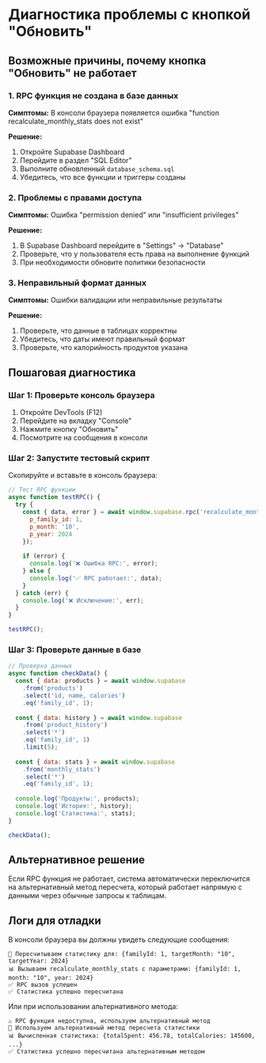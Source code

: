 # Диагностика проблемы с кнопкой "Обновить"

## Возможные причины, почему кнопка "Обновить" не работает

### 1. RPC функция не создана в базе данных
**Симптомы:** В консоли браузера появляется ошибка "function recalculate_monthly_stats does not exist"

**Решение:**
1. Откройте Supabase Dashboard
2. Перейдите в раздел "SQL Editor"
3. Выполните обновленный `database_schema.sql`
4. Убедитесь, что все функции и триггеры созданы

### 2. Проблемы с правами доступа
**Симптомы:** Ошибка "permission denied" или "insufficient privileges"

**Решение:**
1. В Supabase Dashboard перейдите в "Settings" → "Database"
2. Проверьте, что у пользователя есть права на выполнение функций
3. При необходимости обновите политики безопасности

### 3. Неправильный формат данных
**Симптомы:** Ошибки валидации или неправильные результаты

**Решение:**
1. Проверьте, что данные в таблицах корректны
2. Убедитесь, что даты имеют правильный формат
3. Проверьте, что калорийность продуктов указана

## Пошаговая диагностика

### Шаг 1: Проверьте консоль браузера
1. Откройте DevTools (F12)
2. Перейдите на вкладку "Console"
3. Нажмите кнопку "Обновить"
4. Посмотрите на сообщения в консоли

### Шаг 2: Запустите тестовый скрипт
Скопируйте и вставьте в консоль браузера:

```javascript
// Тест RPC функции
async function testRPC() {
  try {
    const { data, error } = await window.supabase.rpc('recalculate_monthly_stats', {
      p_family_id: 1,
      p_month: '10',
      p_year: 2024
    });
    
    if (error) {
      console.log('❌ Ошибка RPC:', error);
    } else {
      console.log('✅ RPC работает:', data);
    }
  } catch (err) {
    console.log('❌ Исключение:', err);
  }
}

testRPC();
```

### Шаг 3: Проверьте данные в базе
```javascript
// Проверка данных
async function checkData() {
  const { data: products } = await window.supabase
    .from('products')
    .select('id, name, calories')
    .eq('family_id', 1);
  
  const { data: history } = await window.supabase
    .from('product_history')
    .select('*')
    .eq('family_id', 1)
    .limit(5);
  
  const { data: stats } = await window.supabase
    .from('monthly_stats')
    .select('*')
    .eq('family_id', 1);
  
  console.log('Продукты:', products);
  console.log('История:', history);
  console.log('Статистика:', stats);
}

checkData();
```

## Альтернативное решение

Если RPC функция не работает, система автоматически переключится на альтернативный метод пересчета, который работает напрямую с данными через обычные запросы к таблицам.

## Логи для отладки

В консоли браузера вы должны увидеть следующие сообщения:

```
🔄 Пересчитываем статистику для: {familyId: 1, targetMonth: "10", targetYear: 2024}
📊 Вызываем recalculate_monthly_stats с параметрами: {familyId: 1, month: "10", year: 2024}
✅ RPC вызов успешен
✅ Статистика успешно пересчитана
```

Или при использовании альтернативного метода:

```
⚠️ RPC функция недоступна, используем альтернативный метод
🔄 Используем альтернативный метод пересчета статистики
📊 Вычисленная статистика: {totalSpent: 456.78, totalCalories: 145600, ...}
✅ Статистика успешно пересчитана альтернативным методом
```
